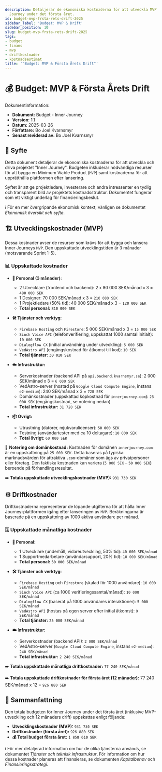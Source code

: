 ```yaml
---
description: Detaljerar de ekonomiska kostnaderna för att utveckla MVP och driva Inner
  Journey under det första året.
id: budget-mvp-frsta-rets-drift-2025
sidebar_label: 'Budget: MVP & Drift'
sidebar_position: 10
slug: budget-mvp-frsta-rets-drift-2025
tags:
- budget
- finans
- mvp
- driftkostnader
- kostnadsestimat
title: '"Budget: MVP & Första Årets Drift"'
---
```


# 💰 Budget: MVP & Första Årets Drift

Dokumentinformation:

*   **Dokument:** Budget - Inner Journey
*   **Version:** 1.1
*   **Datum:** 2025-03-26
*   **Författare:** Bo Joel Kvarnsmyr
*   **Senast reviderad av:** Bo Joel Kvarnsmyr

## 🎯 Syfte

Detta dokument detaljerar de ekonomiska kostnaderna för att utveckla och driva projektet "Inner Journey". Budgeten inkluderar nödvändiga resurser för att bygga en Minimum Viable Product (`MVP`) samt kostnaderna för att upprätthålla plattformen efter lansering.

Syftet är att ge projektledare, investerare och andra intressenter en tydlig och transparent bild av projektets kostnadsstruktur. Dokumentet fungerar som ett viktigt underlag för finansieringsbeslut.

ℹ️ För en mer övergripande ekonomisk kontext, vänligen se dokumentet *Ekonomisk översikt och syfte*.

## 🏗️ Utvecklingskostnader (MVP)

Dessa kostnader avser de resurser som krävs för att bygga och lansera Inner Journeys `MVP`. Den uppskattade utvecklingstiden är 3 månader (motsvarande Sprint 1-5).

### 📊 Uppskattade kostnader

*   **👥 Personal (3 månader):**
    *   2 Utvecklare (frontend och backend): 2 x 80 000 SEK/månad x 3 = `480 000 SEK`
    *   1 Designer: 70 000 SEK/månad x 3 = `210 000 SEK`
    *   1 Projektledare (50% tid): 40 000 SEK/månad x 3 = `120 000 SEK`
    *   **Total personal:** `810 000 SEK`

*   **🛠️ Tjänster och verktyg:**
    *   `Firebase Hosting` och `Firestore`: 5 000 SEK/månad x 3 = `15 000 SEK`
    *   `Sinch Voice API` (telefonverifiering, uppskattat 1000 samtal initialt): `10 000 SEK`
    *   `Dialogflow CX` (initial användning under utveckling): `5 000 SEK`
    *   `VedAstro API` (engångskostnad för åtkomst till kod): `10 SEK`
    *   **Total tjänster:** `30 010 SEK`

*   **☁️ Infrastruktur:**
    *   Serverkostnader (backend API på `api.backend.kvarnsmyr.se`): 2 000 SEK/månad x 3 = `6 000 SEK`
    *   VedAstro-server (hostad på `Google Cloud Compute Engine`, instans `e2-medium`): 240 SEK/månad x 3 = `720 SEK`
    *   Domänkostnader (uppskattad köpkostnad för `innerjourney.com`): `25 000 SEK` (engångskostnad, se notering nedan)
    *   **Total infrastruktur:** `31 720 SEK`

*   **📦 Övrigt:**
    *   Utrustning (datorer, mjukvarulicenser): `50 000 SEK`
    *   Testning (användartester med ca 10 deltagare): `10 000 SEK`
    *   **Total övrigt:** `60 000 SEK`

📝 **Notering om domänkostnad:**
Kostnaden för domänen `innerjourney.com` är en uppskattning på `25 000 SEK`. Detta baseras på typiska marknadsvärden för attraktiva `.com`-domäner som ägs av privatpersoner eller företag. Den faktiska kostnaden kan variera (`5 000 SEK` – `50 000 SEK`) beroende på förhandlingsresultat.

➡️ **Totala uppskattade utvecklingskostnader (MVP):** `931 730 SEK`

## ⚙️ Driftkostnader

Driftkostnaderna representerar de löpande utgifterna för att hålla Inner Journey-plattformen igång efter lanseringen av `MVP`. Beräkningarna är baserade på en uppskattning av 1000 aktiva användare per månad.

### 🗓️ Uppskattade månatliga kostnader

*   **👥 Personal:**
    *   1 Utvecklare (underhåll, vidareutveckling, 50% tid): `40 000 SEK/månad`
    *   1 Supportmedarbetare (användarsupport, 20% tid): `10 000 SEK/månad`
    *   **Total personal:** `50 000 SEK/månad`

*   **🛠️ Tjänster och verktyg:**
    *   `Firebase Hosting` och `Firestore` (skalad för 1000 användare): `10 000 SEK/månad`
    *   `Sinch Voice API` (ca 1000 verifieringssamtal/månad): `10 000 SEK/månad`
    *   `Dialogflow CX` (baserat på 1000 användares interaktioner): `5 000 SEK/månad`
    *   `VedAstro API` (hostas på egen server efter initial åtkomst): `0 SEK/månad`
    *   **Total tjänster:** `25 000 SEK/månad`

*   **☁️ Infrastruktur:**
    *   Serverkostnader (backend API): `2 000 SEK/månad`
    *   VedAstro-server (`Google Cloud Compute Engine`, instans `e2-medium`): `240 SEK/månad`
    *   **Total infrastruktur:** `2 240 SEK/månad`

➡️ **Totala uppskattade månatliga driftkostnader:** `77 240 SEK/månad`

➡️ **Totala uppskattade driftkostnader för första året (12 månader):** 77 240 SEK/månad x 12 = `926 880 SEK`

## 📝 Sammanfattning

Den totala budgeten för Inner Journey under det första året (inklusive MVP-utveckling och 12 månaders drift) uppskattas enligt följande:

*   **Utvecklingskostnader (MVP):** `931 730 SEK`
*   **Driftkostnader (första året):** `926 880 SEK`
*   **💰 Total budget första året:** `1 858 610 SEK`

ℹ️ För mer detaljerad information om hur de olika tjänsterna används, se dokumentet *Tjänster och teknisk infrastruktur*. För information om hur dessa kostnader planeras att finansieras, se dokumenten *Kapitalbehov* och *Finansieringsstrategi*.